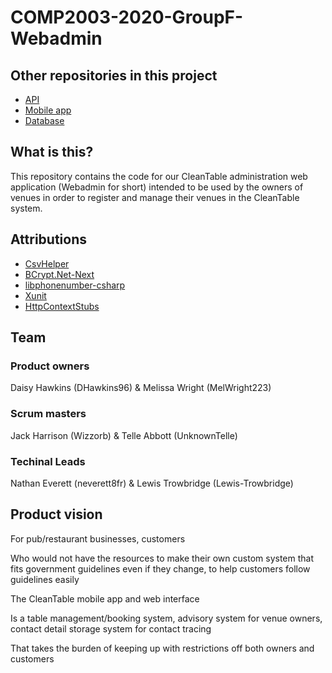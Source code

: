 # COMP2003-2020-GroupF-Webadmin

## Other repositories in this project

- [API](https://github.com/Lewis-Trowbridge/COMP2003-2020-GroupF-API)
- [Mobile app](https://github.com/Lewis-Trowbridge/COMP2003-2020-GroupF-Mobile)
- [Database](https://github.com/Lewis-Trowbridge/COMP2003-2020-GroupF-Database)

## What is this?

This repository contains the code for our CleanTable administration web application (Webadmin for short) intended to be used by the owners of venues in order to register and manage their venues in the CleanTable system.

## Attributions

- [CsvHelper](https://joshclose.github.io/CsvHelper/)
- [BCrypt.Net-Next](https://www.nuget.org/packages/BCrypt.Net-Next/)
- [libphonenumber-csharp](https://www.nuget.org/packages/libphonenumber-csharp/)
- [Xunit](https://github.com/xunit/xunit)
- [HttpContextStubs](https://github.com/andrecarlucci/HttpContextStubs)

## Team  

### Product owners
Daisy Hawkins (DHawkins96) & Melissa Wright (MelWright223)
### Scrum masters
Jack Harrison (Wizzorb) & Telle Abbott (UnknownTelle)
### Techinal Leads
Nathan Everett (neverett8fr) & Lewis Trowbridge (Lewis-Trowbridge)

## Product vision
For pub/restaurant businesses, customers 

Who would not have the resources to make their own custom system that fits government guidelines even if they change, to help customers follow guidelines easily 

The CleanTable mobile app and web interface 

Is a table management/booking system, advisory system for venue owners, contact detail storage system for contact tracing 

That takes the burden of keeping up with restrictions off both owners and customers 
